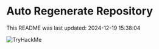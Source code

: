 # Auto Regenerate Repository

This README was last updated: 2024-12-19 15:38:04

 ![TryHackMe](https://tryhackme.com/badge/533634)